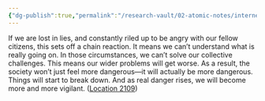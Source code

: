 ```yaml
---
{"dg-publish":true,"permalink":"/research-vault/02-atomic-notes/internet-driven-anger-echo-chambers-and-radicalization-will-raise-stress-and-danger-in-all-society-blunting-ability-to-solve-big-problems/"}
---
```


If we are lost in lies, and constantly riled up to be angry with our fellow citizens, this sets off a chain reaction. It means we can’t understand what is really going on. In those circumstances, we can’t solve our collective challenges. This means our wider problems will get worse. As a result, the society won’t just feel more dangerous—it will actually be more dangerous. Things will start to break down. And as real danger rises, we will become more and more vigilant. ([Location 2109](https://readwise.io/to_kindle?action=open&asin=B093G9TS91&location=2109))